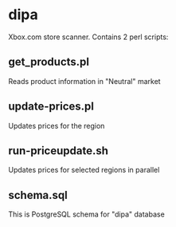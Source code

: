 # dipa

Xbox.com store scanner. Contains 2 perl scripts:

## get_products.pl

Reads product information in "Neutral" market

## update-prices.pl

Updates prices for the region

## run-priceupdate.sh

Updates prices for selected regions in parallel

## schema.sql

This is PostgreSQL schema for "dipa" database


